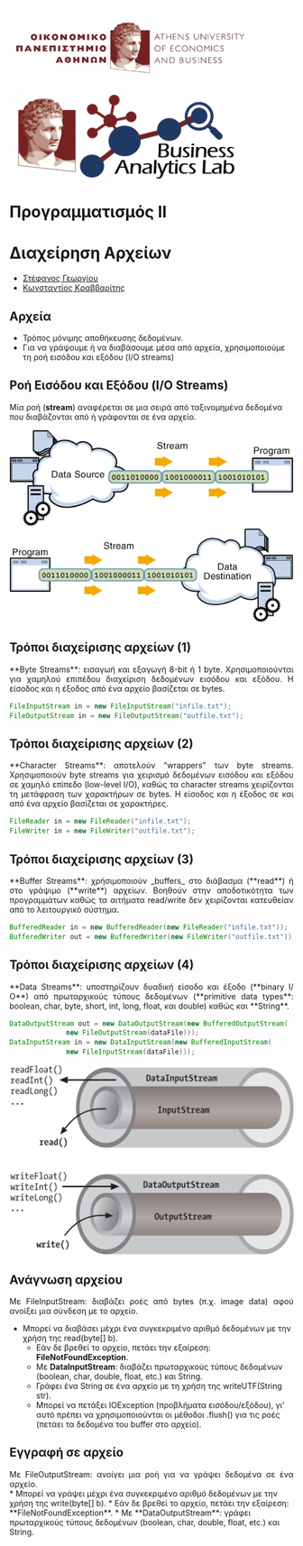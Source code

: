 <img src="media/AUEB_logo.jpg" width="425" /> <img src="media/BA_Lab.png" width="425" />
# Προγραμματισμός ΙΙ
# Διαχείρηση Αρχείων

* [Στέφανος Γεωργίου](https://www.balab.aueb.gr/stefanos-georgiou.html)
* [Κωνσταντίος Κραββαρίτης](https://www.balab.aueb.gr/konstantinos-kravvaritis.html)


## Αρχεία

* Τρόπος μόνιμης αποθήκευσης δεδομένων.
* Για να γράψουμε ή να διαβάσουμε μέσα από αρχεία, χρησιμοποιούμε τη ροή εισόδου 
και εξόδου (I/O streams)


## Ροή Εισόδου και Εξόδου (I/O Streams)

Μία ροή (**stream**) αναφέρεται σε μια σειρά από ταξινομημένα δεδομένα που διαβάζονται από ή γράφονται σε ένα αρχείο. 

![](media/files_1.png)
![](media/files_2.png)


## Τρόποι διαχείρισης αρχείων (1)

<div style="text-align: justify"> 
**Byte Streams**: εισαγωή και εξαγωγή 8-bit ή 1 byte. Χρησιμοποιούνται για χαμηλού επιπέδου διαχείριση δεδομένων εισόδου και εξόδου. Η είσοδος και η έξοδος από ένα αρχείο βασίζεται σε bytes.
</div>

```java
FileInputStream in = new FileInputStream("infile.txt");
FileOutputStream in = new FileOutputStream("outfile.txt");
```


## Τρόποι διαχείρισης αρχείων (2)
<div style="text-align: justify"> 
**Character Streams**: αποτελούν “wrappers” των byte streams. Χρησιμοποιούν byte streams για χειρισμό δεδομένων εισόδου και εξόδου σε χαμηλό επίπεδο (low-level I/O), καθώς τα character streams χειρίζονται τη μετάφραση των χαρακτήρων σε bytes. Η είσοδος και η έξοδος σε και από ένα αρχείο βασίζεται σε χαρακτήρες.
</div>

```java
FileReader in = new FileReader("infile.txt"); 
FileWriter in = new FileWriter("outfile.txt"); 
```


## Τρόποι διαχείρισης αρχείων (3)
<div style="text-align: justify"> 
**Buffer Streams**: χρήσιμοποιούν _buffers_ στο διάβασμα (**read**) ή στο γράψιμο (**write**) αρχείων. Βοηθούν στην αποδοτικότητα των προγραμμάτων καθώς τα αιτήματα read/write δεν χειρίζονται κατευθείαν από το λειτουργικό σύστημα.
</div>

```java
BufferedReader in = new BufferedReader(new FileReader("infile.txt"));
BufferedWriter out = new BufferedWriter(new FileWriter("outfile.txt"));
```


## Τρόποι διαχείρισης αρχείων (4)
<div style="text-align: justify"> 
**Data Streams**: υποστηρίζουν δυαδική είσοδο και έξοδο (**binary Ι/Ο**) από πρωταρχικούς τύπους δεδομένων (**primitive data types**: boolean, char, byte, short, int, long, float, και double) καθώς και **String**.
</div>

```java
DataOutputStream out = new DataOutputStream(new BufferedOutputStream(
              new FileOutputStream(dataFile)));
DataInputStream in = new DataInputStream(new BufferedInputStream(
              new FileInputStream(dataFile)));
```


![](media/files_3.png)


## Ανάγνωση αρχείου

<div style="text-align: justify"> 
Mε FileInputStream: διαβάζει ροές από bytes (π.χ. image data) αφού ανοίξει μια σύνδεση με το αρχείο. 
</div>

* Μπορεί να διαβάσει μέχρι ένα συγκεκριμένο αριθμό δεδομένων με την χρήση της read(byte[] b).
	* Εάν δε βρεθεί το αρχείο, πετάει την εξαίρεση: **FileNotFoundException**.
	* Με **DataInputStream**: διαβάζει πρωταρχικούς τύπους δεδομένων (boolean, char, double, float, etc.) και String.
	* Γράφει ένα String σε ένα αρχείο με τη χρήση της writeUTF(String str). 
	* Mπορεί να πετάξει IOException (προβλήματα εισόδου/εξόδου), γι’ αυτό πρέπει να χρησιμοποιούνται οι μέθοδοι .flush() για τις ροές (πετάει τα δεδομένα του buffer στο αρχείο).


## Εγγραφή σε αρχείο 

<div style="text-align: justify"> 
Με FileOutputStream: ανοίγει μια ροή για να γράψει δεδομένα σε ένα αρχείο.
</div>
* Μπορεί να γράψει μέχρι ένα συγκεκριμένο αριθμό δεδομένων με την χρήση της write(byte[] b).
	* Εάν δε βρεθεί το αρχείο, πετάει την εξαίρεση: **FileNotFoundException**.
	* Με **DataOutputStream**: γράφει πρωταρχικούς τύπους δεδομένων (boolean, char, double, float, etc.) και String.
